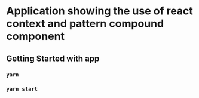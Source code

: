 # Application showing the use of react context and pattern compound component

## Getting Started with app

### `yarn`
### `yarn start`
